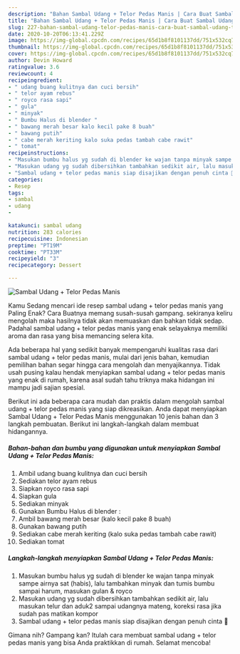```yaml
---
description: "Bahan Sambal Udang + Telor Pedas Manis | Cara Buat Sambal Udang + Telor Pedas Manis Yang Mudah Dan Praktis"
title: "Bahan Sambal Udang + Telor Pedas Manis | Cara Buat Sambal Udang + Telor Pedas Manis Yang Mudah Dan Praktis"
slug: 227-bahan-sambal-udang-telor-pedas-manis-cara-buat-sambal-udang-telor-pedas-manis-yang-mudah-dan-praktis
date: 2020-10-20T06:13:41.229Z
image: https://img-global.cpcdn.com/recipes/65d1b8f8101137dd/751x532cq70/sambal-udang-telor-pedas-manis-foto-resep-utama.jpg
thumbnail: https://img-global.cpcdn.com/recipes/65d1b8f8101137dd/751x532cq70/sambal-udang-telor-pedas-manis-foto-resep-utama.jpg
cover: https://img-global.cpcdn.com/recipes/65d1b8f8101137dd/751x532cq70/sambal-udang-telor-pedas-manis-foto-resep-utama.jpg
author: Devin Howard
ratingvalue: 3.6
reviewcount: 4
recipeingredient:
- " udang buang kulitnya dan cuci bersih"
- " telor ayam rebus"
- " royco rasa sapi"
- " gula"
- " minyak"
- " Bumbu Halus di blender "
- " bawang merah besar kalo kecil pake 8 buah"
- " bawang putih"
- " cabe merah keriting kalo suka pedas tambah cabe rawit"
- " tomat"
recipeinstructions:
- "Masukan bumbu halus yg sudah di blender ke wajan tanpa minyak sampe airnya sat (habis), lalu tambahkan minyak dan tumis bumbu sampai harum, masukan gulan &amp; royco"
- "Masukan udang yg sudah dibersihkan tambahkan sedikit air, lalu masukan telur dan aduk2 sampai udangnya mateng, koreksi rasa jika sudah pas matikan kompor"
- "Sambal udang + telor pedas manis siap disajikan dengan penuh cinta 💙"
categories:
- Resep
tags:
- sambal
- udang
- 

katakunci: sambal udang  
nutrition: 283 calories
recipecuisine: Indonesian
preptime: "PT19M"
cooktime: "PT33M"
recipeyield: "3"
recipecategory: Dessert

---
```



![Sambal Udang + Telor Pedas Manis](https://img-global.cpcdn.com/recipes/65d1b8f8101137dd/751x532cq70/sambal-udang-telor-pedas-manis-foto-resep-utama.jpg)

Kamu Sedang mencari ide resep sambal udang + telor pedas manis yang Paling Enak? Cara Buatnya memang susah-susah gampang. sekiranya keliru mengolah maka hasilnya tidak akan memuaskan dan bahkan tidak sedap. Padahal sambal udang + telor pedas manis yang enak selayaknya memiliki aroma dan rasa yang bisa memancing selera kita.



Ada beberapa hal yang sedikit banyak mempengaruhi kualitas rasa dari sambal udang + telor pedas manis, mulai dari jenis bahan, kemudian pemilihan bahan segar hingga cara mengolah dan menyajikannya. Tidak usah pusing kalau hendak menyiapkan sambal udang + telor pedas manis yang enak di rumah, karena asal sudah tahu triknya maka hidangan ini mampu jadi sajian spesial.


Berikut ini ada beberapa cara mudah dan praktis dalam mengolah sambal udang + telor pedas manis yang siap dikreasikan. Anda dapat menyiapkan Sambal Udang + Telor Pedas Manis menggunakan 10 jenis bahan dan 3 langkah pembuatan. Berikut ini langkah-langkah dalam membuat hidangannya.

<!--inarticleads1-->

##### Bahan-bahan dan bumbu yang digunakan untuk menyiapkan Sambal Udang + Telor Pedas Manis:

1. Ambil  udang buang kulitnya dan cuci bersih
1. Sediakan  telor ayam rebus
1. Siapkan  royco rasa sapi
1. Siapkan  gula
1. Sediakan  minyak
1. Gunakan  Bumbu Halus di blender :
1. Ambil  bawang merah besar (kalo kecil pake 8 buah)
1. Gunakan  bawang putih
1. Sediakan  cabe merah keriting (kalo suka pedas tambah cabe rawit)
1. Sediakan  tomat




<!--inarticleads2-->

##### Langkah-langkah menyiapkan Sambal Udang + Telor Pedas Manis:

1. Masukan bumbu halus yg sudah di blender ke wajan tanpa minyak sampe airnya sat (habis), lalu tambahkan minyak dan tumis bumbu sampai harum, masukan gulan &amp; royco
1. Masukan udang yg sudah dibersihkan tambahkan sedikit air, lalu masukan telur dan aduk2 sampai udangnya mateng, koreksi rasa jika sudah pas matikan kompor
1. Sambal udang + telor pedas manis siap disajikan dengan penuh cinta 💙




Gimana nih? Gampang kan? Itulah cara membuat sambal udang + telor pedas manis yang bisa Anda praktikkan di rumah. Selamat mencoba!
